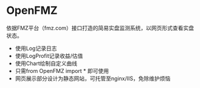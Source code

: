 # OpenFMZ

依据FMZ平台（fmz.com）接口打造的简易实盘监测系统，以网页形式查看实盘状态。
- 使用Log记录日志
- 使用LogProfit记录收益/估值
- 使用Chart绘制自定义曲线
- 只需from OpenFMZ import * 即可使用
- 网页展示部分设计为静态网站，可托管至nginx/IIS，免除维护烦恼
